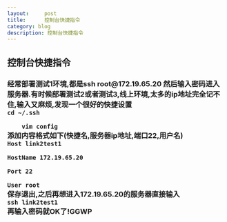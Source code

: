 ```yaml
---
layout:     post
title:      控制台快捷指令
category: blog
description: 控制台快捷指令
---
```


## 控制台快捷指令

<h3>经常部署测试1环境,都是ssh root@172.19.65.20 然后输入密码进入服务器.有时候部署测试2或者测试3,线上环境,太多的ip地址完全记不住,输入又麻烦,发现一个很好的快捷设置<br/>
	<code>cd ~/.ssh<br/>
	vim config</code><br/>
	添加内容格式如下(快捷名,服务器ip地址,端口22,用户名)<br/>
	<code>Host link2test1<br/>
HostName 172.19.65.20<br/>
Port 22<br/>
User root</code><br/>
保存退出,之后再想进入172.19.65.20的服务器直接输入<br/>
<code>ssh link2test1</code><br/>
再输入密码就OK了!GGWP

